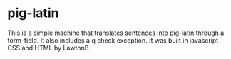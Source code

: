 # pig-latin

This is a simple machine that translates sentences into pig-latin through a form-field. It also includes a q check exception. 
It was built in javascript CSS and HTML by LawtonB

